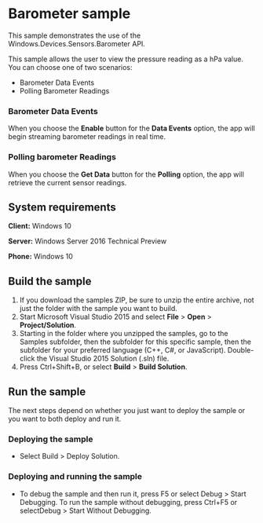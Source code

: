 <!---
  category: DevicesSensorsAndPower
  samplefwlink: http://go.microsoft.com/fwlink/p/?LinkId=620511
--->

# Barometer sample

This sample demonstrates the use of the Windows.Devices.Sensors.Barometer API.

This sample allows the user to view the pressure reading as a hPa value. You can choose one of two scenarios:

-   Barometer Data Events
-   Polling Barometer Readings

### Barometer Data Events

When you choose the **Enable** button for the **Data Events** option, the app will begin streaming barometer readings in real time.

### Polling barometer Readings

When you choose the **Get Data** button for the **Polling** option, the app will retrieve the current sensor readings.

## System requirements

**Client:** Windows 10

**Server:** Windows Server 2016 Technical Preview

**Phone:** Windows 10

## Build the sample

1. If you download the samples ZIP, be sure to unzip the entire archive, not just the folder with the sample you want to build. 
2. Start Microsoft Visual Studio 2015 and select **File** \> **Open** \> **Project/Solution**.
3. Starting in the folder where you unzipped the samples, go to the Samples subfolder, then the subfolder for this specific sample, then the subfolder for your preferred language (C++, C#, or JavaScript). Double-click the Visual Studio 2015 Solution (.sln) file.
4. Press Ctrl+Shift+B, or select **Build** \> **Build Solution**.

## Run the sample

The next steps depend on whether you just want to deploy the sample or you want to both deploy and run it.

### Deploying the sample

- Select Build > Deploy Solution. 

### Deploying and running the sample

- To debug the sample and then run it, press F5 or select Debug >  Start Debugging. To run the sample without debugging, press Ctrl+F5 or selectDebug > Start Without Debugging. 
